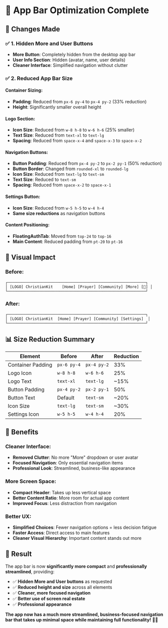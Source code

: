 # 📱 App Bar Optimization Complete

## 🎯 Changes Made

### ✅ **1. Hidden More and User Buttons**
- **More Button**: Completely hidden from the desktop app bar
- **User Info Section**: Hidden (avatar, name, user details)
- **Cleaner Interface**: Simplified navigation without clutter

### ✅ **2. Reduced App Bar Size**

#### **Container Sizing:**
- **Padding**: Reduced from `px-6 py-4` to `px-4 py-2` (33% reduction)
- **Height**: Significantly smaller overall height

#### **Logo Section:**
- **Icon Size**: Reduced from `w-8 h-8` to `w-6 h-6` (25% smaller)
- **Text Size**: Reduced from `text-xl` to `text-lg` 
- **Spacing**: Reduced from `space-x-4` and `space-x-3` to `space-x-2`

#### **Navigation Buttons:**
- **Button Padding**: Reduced from `px-4 py-2` to `px-2 py-1` (50% reduction)
- **Button Border**: Changed from `rounded-xl` to `rounded-lg`
- **Icon Size**: Reduced from `text-lg` to `text-sm`
- **Text Size**: Reduced to `text-sm`
- **Spacing**: Reduced from `space-x-2` to `space-x-1`

#### **Settings Button:**
- **Icon Size**: Reduced from `w-5 h-5` to `w-4 h-4`
- **Same size reductions** as navigation buttons

#### **Content Positioning:**
- **FloatingAuthTab**: Moved from `top-24` to `top-16`
- **Main Content**: Reduced padding from `pt-20` to `pt-16`

## 🎨 Visual Impact

### **Before:**
```
┌─────────────────────────────────────────────────────────────┐
│ [LOGO] ChristianKit    [Home] [Prayer] [Community] [More] [👤] │
└─────────────────────────────────────────────────────────────┘
```

### **After:**
```
┌─────────────────────────────────────────────────────────────┐
│ [LOGO] ChristianKit  [Home] [Prayer] [Community] [Settings]  │
└─────────────────────────────────────────────────────────────┘
```

## 📊 Size Reduction Summary

| Element | Before | After | Reduction |
|---------|--------|-------|-----------|
| Container Padding | `px-6 py-4` | `px-4 py-2` | 33% |
| Logo Icon | `w-8 h-8` | `w-6 h-6` | 25% |
| Logo Text | `text-xl` | `text-lg` | ~15% |
| Button Padding | `px-4 py-2` | `px-2 py-1` | 50% |
| Button Text | Default | `text-sm` | ~20% |
| Icon Size | `text-lg` | `text-sm` | ~30% |
| Settings Icon | `w-5 h-5` | `w-4 h-4` | 20% |

## 🚀 Benefits

### **Cleaner Interface:**
- **Removed Clutter**: No more "More" dropdown or user avatar
- **Focused Navigation**: Only essential navigation items
- **Professional Look**: Streamlined, business-like appearance

### **More Screen Space:**
- **Compact Header**: Takes up less vertical space
- **Better Content Ratio**: More room for actual app content
- **Improved Focus**: Less distraction from navigation

### **Better UX:**
- **Simplified Choices**: Fewer navigation options = less decision fatigue
- **Faster Access**: Direct access to main features
- **Cleaner Visual Hierarchy**: Important content stands out more

## 🎯 Result

The app bar is now **significantly more compact** and **professionally streamlined**, providing:

- ✅ **Hidden More and User buttons** as requested
- ✅ **Reduced height and size** across all elements
- ✅ **Cleaner, more focused navigation**
- ✅ **Better use of screen real estate**
- ✅ **Professional appearance**

**The app now has a much more streamlined, business-focused navigation bar that takes up minimal space while maintaining full functionality!** 📱✨
















